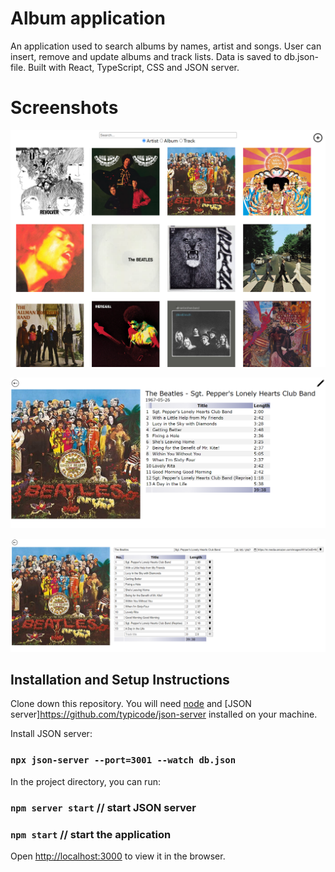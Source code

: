 # Album application

An application used to search albums by names, artist and songs. User can insert, remove and update albums and track lists. Data is saved to db.json-file. Built with React, TypeScript, CSS and JSON server. 

# Screenshots

![search](assets\images\search.png)

![info](assets\images\info.png)

![edit](assets\images\edit.png)

## Installation and Setup Instructions

Clone down this repository. You will need [node](https://nodejs.org/en) and [JSON server]https://github.com/typicode/json-server installed on your machine.

Install JSON server:

### `npx json-server --port=3001 --watch db.json`

In the project directory, you can run:

### `npm server start` // start JSON server

### `npm start` // start the application

Open [http://localhost:3000](http://localhost:3000) to view it in the browser.

